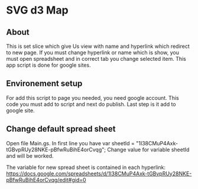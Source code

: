 # SVG d3 Map

About
-----
This is set slice which give Us view with name and hyperlink which redirect to new page. If you must change hyperlink or name 
which is show, you must open spreadsheet and in correct tab you change selected item. This app script is done for google sites.

Environement setup
------------------
For add this script to page you needed, you need google account. This code you must add to script and next do publish. 
Last step is it add to google site.  

Change default spread sheet
-------------------------------------------
Open file Main.gs. In first line you have 
var sheetId = "1I38CMuP4Axk-tGBvpRUy28NKE-pBfwRuBihE4orCvqg";
Change value for variable sheetId and will be worked.

The variable for new spread sheet is contained in each hyperlink:
https://docs.google.com/spreadsheets/d/1I38CMuP4Axk-tGBvpRUy28NKE-pBfwRuBihE4orCvqg/edit#gid=0 
